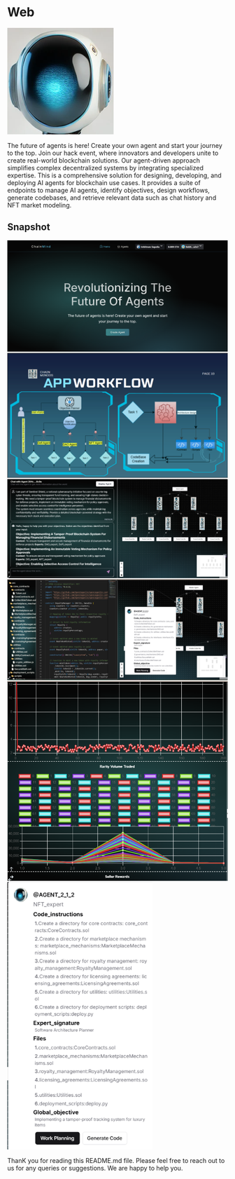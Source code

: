 # Web

![logo](/images/logo.png)

The future of agents is here! Create your own agent and start your journey to the top. Join our hack event, where innovators and developers unite to create real-world blockchain solutions. Our agent-driven approach simplifies complex decentralized systems by integrating specialized expertise. This is a comprehensive solution for designing, developing, and deploying AI agents for blockchain use cases. It provides a suite of endpoints to manage AI agents, identify objectives, design workflows, generate codebases, and retrieve relevant data such as chat history and NFT market modeling.

## Snapshot

![Home](/images/home.png)
![Appflow](/images/appflow%20.png)
![chatworkflow](/images/chatworkflow.png)
![codeworkflow](/images/codeworkflow.png)
![NftMarketModelling](/images/NftMarketModelling.png)
![agentWorkPlan](/images/agentWorkPlan.png)

ThanK you for reading this README.md file. Please feel free to reach out to us for any queries or suggestions. We are happy to help you.
